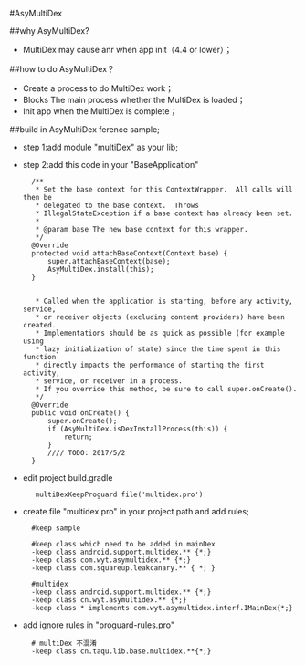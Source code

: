 #AsyMultiDex



##why AsyMultiDex? 

* MultiDex may cause anr when app init（4.4 or lower）；

##how to do AsyMultiDex？

* Create a process to do MultiDex work；
* Blocks The main process whether the MultiDex is loaded；
* Init app when the MultiDex is complete；

##build in AsyMultiDex
ference sample;

* step 1:add module "multiDex" as your lib;
	

* step 2:add this code in your "BaseApplication"

	    /**
	     * Set the base context for this ContextWrapper.  All calls will then be
	     * delegated to the base context.  Throws
	     * IllegalStateException if a base context has already been set.
	     *
	     * @param base The new base context for this wrapper.
	     */
	    @Override
	    protected void attachBaseContext(Context base) {
	        super.attachBaseContext(base);
	        AsyMultiDex.install(this);
	    }
	    
	        
	     * Called when the application is starting, before any activity, service,
	     * or receiver objects (excluding content providers) have been created.
	     * Implementations should be as quick as possible (for example using
	     * lazy initialization of state) since the time spent in this function
	     * directly impacts the performance of starting the first activity,
	     * service, or receiver in a process.
	     * If you override this method, be sure to call super.onCreate().
	     */
	    @Override
	    public void onCreate() {
	        super.onCreate();
	        if (AsyMultiDex.isDexInstallProcess(this)) {
	            return;
	        }
	        //// TODO: 2017/5/2
	    }
* edit project build.gradle 
 
		 multiDexKeepProguard file('multidex.pro')
	   
* create file "multidex.pro" in your project path and add rules;
	
		#keep sample

		#keep class which need to be added in mainDex
		-keep class android.support.multidex.** {*;}
		-keep class com.wyt.asymultidex.** {*;}
		-keep class com.squareup.leakcanary.** { *; }
		
		#multidex
		-keep class android.support.multidex.** {*;}
		-keep class cn.wyt.asymultidex.** {*;}
		-keep class * implements com.wyt.asymultidex.interf.IMainDex{*;}
		
* add ignore rules in "proguard-rules.pro"
	
		# multiDex 不混淆
		-keep class cn.taqu.lib.base.multidex.**{*;}
	

